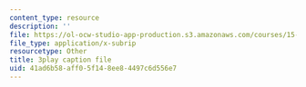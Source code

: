```yaml
---
content_type: resource
description: ''
file: https://ol-ocw-studio-app-production.s3.amazonaws.com/courses/15-960-new-executive-thinking-social-impact-technology-projects-fall-2017-spring-2018/41ad6b58aff05f148ee84497c6d556e7_EZCmSXZnT6Q.vtt
file_type: application/x-subrip
resourcetype: Other
title: 3play caption file
uid: 41ad6b58-aff0-5f14-8ee8-4497c6d556e7
---
```


